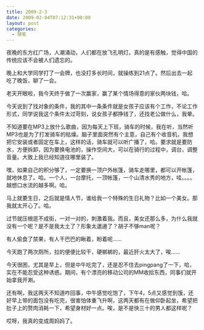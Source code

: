 ```yaml
---
title: 2009-2-3
date: 2009-02-04T07:12:31+00:00
layout: post
categories:
  - 随笔
---
```

夜晚的东方红广场，人潮涌动，人们都在放飞孔明灯。真的是有感触，觉得中国的传统应该不会被人们遗忘的。

晚上和大学同学打了一会牌，也没打多长时间，就操练到21点了。然后出去一起吃了晚饭，聊了一会。

老天开眼啦，我今天终于做了一次赢家，赢了某个情场得意的家伙两块钱，哈。

今天说到了找对象的条件，我的其中一条条件就是女孩子应该有个工作，不论工作形式，同学说我这个条件太过苛刻，说女孩子都挣钱了，还找老公做什么，我晕。

不知道要在MP3上放什么歌曲，因为每天上下班，骑车的时候，我在听，当然听MP3也是为了打发骑车的枯燥。脑子里面突然有个主意，自己有个收音机，我想把它安装或者固定在车上，这样的话，骑车就可以听广播了，哈。要求就是要防水，方便拆卸，因为要换电池的，操作空间大，可以在骑行的过程中，调台，调整音量。大致上我已经知道往哪里装了。

嘿，如果自己的积分够了，一定要换一顶户外帐篷，骑车走哪里，都可以开帐篷，就地休息了。哈。一个人，一台摩托，一顶帐篷，一个山清水秀的地方，哇。。。。越想口水流的越多啊。哈。

马上就要生日，之后就是情人节，谁给我一个特殊的生日礼物？比如一个美女。那我就太开心了。哈。
<!--more-->
过节就压根逛不成街，一对一对的，刺激着我。而且，美女还那么多，为什么我就没有一个呢？是不是我太土了？形象太邋遢了？胡子不够man呢？

有人偷食了禁果，有人干巴巴的瞅着，盼着呢……

今天跑了两次厕所，拉的便便比较干，硬梆梆的，最近肝火太大了，唉……

今天很困，尤其是早上，但是中午吃完了，还是忍不住去pingpang了一下，哈，实在不能忍受这种诱惑。期间，有个漂亮的移动公司的MM收拾东西，同事们就开始拿我开涮。

还有啊，我这两天不知道咋回事，中午感觉吃饱了，下午4，5点又感觉到饿，还好早上带的面包没有吃完，很害怕体重飞升啊，这两天都有在做仰卧起坐，希望把肚子上的赘肉消耗一下，希望身材好一点。唉，是不是快三十的男人都这样呢？

哎呀，我真的变成周妈妈了。
